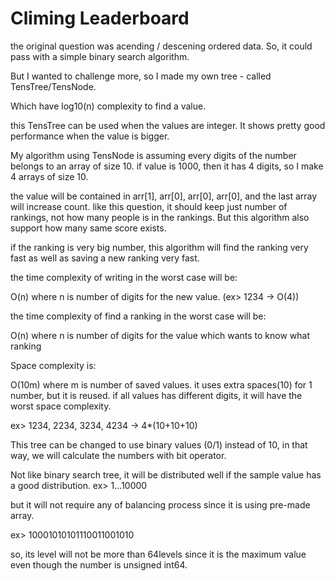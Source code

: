 # Climing Leaderboard

the original question was acending / descening ordered data.
So, it could pass with a simple binary search algorithm.

But I wanted to challenge more,
so I made my own tree - called TensTree/TensNode.

Which have log10(n) complexity to find a value.

this TensTree can be used when the values are integer.
It shows pretty good performance when the value is bigger.

My algorithm using TensNode is assuming every digits of the number belongs to an array of size 10.
if value is 1000, then it has 4 digits, so I make 4 arrays of size 10.

the value will be contained in arr[1], arr[0], arr[0], arr[0], and the last array will increase count.
like this question, it should keep just number of rankings, not how many people is in the rankings.
But this algorithm also support how many same score exists.

if the ranking is very big number, this algorithm will find the ranking very fast as well as saving a new ranking very fast.

the time complexity of writing in the worst case will be:

O(n) where n is number of digits for the new value. (ex> 1234 -> O(4))

the time complexity of find a ranking in the worst case will be:

O(n) where n is number of digits for the value which wants to know what ranking

Space complexity is:

O(10m) where m is number of saved values. it uses extra spaces(10) for 1 number, but it is reused.
if all values has different digits, it will have the worst space complexity.

ex> 1234, 2234, 3234, 4234 -> 4\*(10+10+10)

This tree can be changed to use binary values (0/1) instead of 10,
in that way, we will calculate the numbers with bit operator.

Not like binary search tree, it will be distributed well if the sample value has a good distribution.
ex> 1...10000

but it will not require any of balancing process since it is using pre-made array.

ex> 10001010101110011001010

so, its level will not be more than 64levels since it is the maximum value even though the number is unsigned int64.
